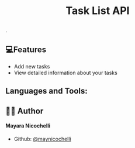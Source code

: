 # <p align="center">Task List API</p>

.

## 💻Features  
- Add new tasks
- View detailed information about your tasks

## Languages and Tools:

## 👩‍💻 Author
#### Mayara Nicochelli
- Github: [@maynicochelli](https://github.com/maynicochelli)
